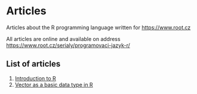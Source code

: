 # Articles

Articles about the R programming language written for https://www.root.cz

All articles are online and available on address https://www.root.cz/serialy/programovaci-jazyk-r/

## List of articles

1. [Introduction to R](r_01.htm)
1. [Vector as a basic data type in R](r_02.htm)
